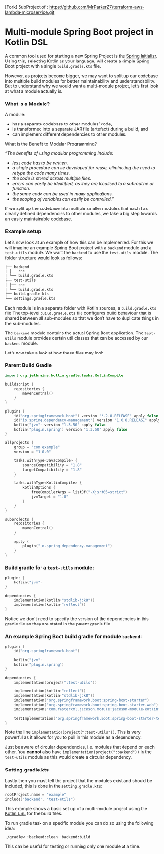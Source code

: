 [Fork] SubProject of : https://github.com/MrParkerZ7/terraform-aws-lambda-microservice.git

# Multi-module Spring Boot project in Kotlin DSL

A common tool used for starting a new Spring Project is the [Spring Initializr](https://start.spring.io/ "https://start.spring.io/"). Using this, selecting Kotlin as your language, will create a simple Spring Boot project with a single `build.gradle.kts` file. 

However, as projects become bigger, we may want to split up our codebase into multiple build modules for better maintainability and understandability. But to understand why we would want a multi-module project, let’s first look at what a module actually is.

### What is a Module?
A module:
*   has a separate codebase to other modules’ code,
*   is transformed into a separate JAR file (artefact) during a build, and
*   can implement different dependencies to other modules.

[What is the Benefit to Modular Programming?](https://www.techopedia.com/definition/25972/modular-programming "https://www.techopedia.com/definition/25972/modular-programming")

_“The benefits of using modular programming include:_
*   _less code has to be written._
*   _a single procedure can be developed for reuse, eliminating the need to retype the code many times._
*   _the code is stored across multiple files._
*   _errors can easily be identified, as they are localised to a subroutine or function._
*   _the same code can be used in many applications._
*   _the scoping of variables can easily be controlled.”_

If we split up the codebase into multiple smaller modules that each has clearly defined dependencies to other modules, we take a big step towards an easily maintainable codebase.

### Example setup

Let’s now look at an example of how this can be implemented. For this we will imagine an example Spring Boot project with a `backend` module and a `test-utils` module. We want the `backend` to use the `test-utils` module. The folder structure would look as follows:
``` kotlin
├── backend 
| ├── src 
| └── build.gradle.kts 
├── test-utils 
| ├── src 
| └── build.gradle.kts 
├── build.gradle.kts 
└── settings.gradle.kts
```
Each module is in a separate folder with Kotlin sources, a `build.gradle.kts` file
The top-level `build.gradle.kts` file configures build behaviour that is shared between all sub-modules so that we don’t have to duplicate things in the sub-modules.

The `backend` module contains the actual Spring Boot application.
The `test-utils` module provides certain util classes that can be accessed by our `backend` module.

Let’s now take a look at how these files may look.

### Parent Build Gradle
``` kotlin
import org.jetbrains.kotlin.gradle.tasks.KotlinCompile

buildscript {
    repositories {
        mavenCentral()
    }
}

plugins {
    id("org.springframework.boot") version "2.2.0.RELEASE" apply false
    id("io.spring.dependency-management") version "1.0.8.RELEASE" apply false
    kotlin("jvm") version "1.3.50" apply false
    kotlin("plugin.spring") version "1.3.50" apply false
}

allprojects {
    group = "com.example"
    version = "1.0.0"

    tasks.withType<JavaCompile> {
        sourceCompatibility = "1.8"
        targetCompatibility = "1.8"
    }

    tasks.withType<KotlinCompile> {
        kotlinOptions {
            freeCompilerArgs = listOf("-Xjsr305=strict")
            jvmTarget = "1.8"
        }
    }
}

subprojects {
    repositories {
        mavenCentral()
    }

    apply {
        plugin("io.spring.dependency-management")
    }
}
```

### Build gradle for a `test-utils` module:
``` kotlin
plugins {
    kotlin("jvm")
}

dependencies {
    implementation(kotlin("stdlib-jdk8"))
    implementation(kotlin("reflect"))
}
```
Notice we don’t need to specify the version of the dependencies in this gradle file as they are stated in the parent gradle file.

### An example Spring Boot build gradle for module `backend`:
``` kotlin
plugins {
    id("org.springframework.boot")

    kotlin("jvm")
    kotlin("plugin.spring")
}

dependencies {
    implementation(project(":test-utils"))

    implementation(kotlin("reflect"))
    implementation(kotlin("stdlib-jdk8"))
    implementation("org.springframework.boot:spring-boot-starter")
    implementation("org.springframework.boot:spring-boot-starter-web")
    implementation("com.fasterxml.jackson.module:jackson-module-kotlin")
  
    testImplementation("org.springframework.boot:spring-boot-starter-test")
}
```
Note the line `implementation(project(":test-utils"))`. This is very powerful as it allows for you to pull in this module as a dependency.

Just be aware of circular dependencies, i.e. modules that depend on each other. You **cannot** also have `implementation(project(":backend"))` in the `test-utils` module as this would create a circular dependency.

### Setting.gradle.kts
Lastly then you must tell the project that the modules exist and should be included, this is done in the `setting.gradle.kts`:
``` kotlin
rootProject.name = "example"
include("backend", "test-utils")
```

This example shows a basic set up of a multi-module project using the [Kotlin DSL](https://docs.gradle.org/current/userguide/kotlin_dsl.html "https://docs.gradle.org/current/userguide/kotlin_dsl.html") for the build files.

To run gradle task on a specific module you can do so using the following idea:

`./gradlew :backend:clean :backend:build`

This can be useful for testing or running only one module at a time.
